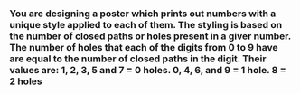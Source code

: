 ###  You are designing a poster which prints out numbers with a unique style applied to each of them. The styling is based on the number of closed paths or holes present in a giver number. The number of holes that each of the digits from 0 to 9 have are equal to the number of closed paths in the digit. Their values are: 1, 2, 3, 5 and 7 = 0 holes. 0, 4, 6, and 9 = 1 hole. 8 = 2 holes
